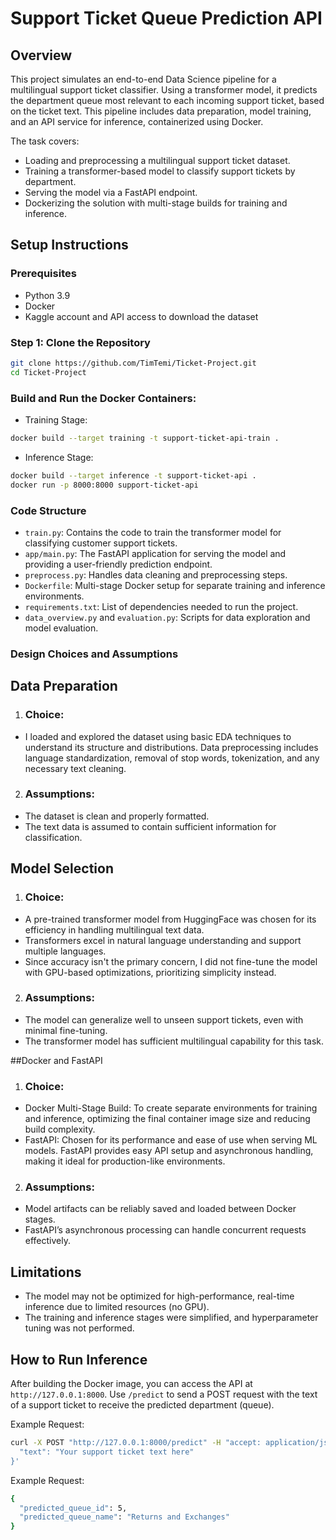 # Support Ticket Queue Prediction API

## Overview
This project simulates an end-to-end Data Science pipeline for a multilingual support ticket classifier. Using a transformer model, it predicts the department queue most relevant to each incoming support ticket, based on the ticket text. This pipeline includes data preparation, model training, and an API service for inference, containerized using Docker.

The task covers:
- Loading and preprocessing a multilingual support ticket dataset.
- Training a transformer-based model to classify support tickets by department.
- Serving the model via a FastAPI endpoint.
- Dockerizing the solution with multi-stage builds for training and inference.

## Setup Instructions

### Prerequisites
- Python 3.9
- Docker
- Kaggle account and API access to download the dataset

### Step 1: Clone the Repository
```bash
git clone https://github.com/TimTemi/Ticket-Project.git
cd Ticket-Project
```
### Build and Run the Docker Containers:
- Training Stage:
```bash
docker build --target training -t support-ticket-api-train .
```
- Inference Stage:
```bash
docker build --target inference -t support-ticket-api .
docker run -p 8000:8000 support-ticket-api
```
### Code Structure
- ```train.py```: Contains the code to train the transformer model for classifying customer support tickets.
- ```app/main.py```: The FastAPI application for serving the model and providing a user-friendly prediction endpoint.
- ```preprocess.py```: Handles data cleaning and preprocessing steps.
- ```Dockerfile```: Multi-stage Docker setup for separate training and inference environments.
- ```requirements.txt```: List of dependencies needed to run the project.
- ```data_overview.py``` and ```evaluation.py```: Scripts for data exploration and model evaluation.

### Design Choices and Assumptions
## Data Preparation
1. ### Choice:
- I loaded and explored the dataset using basic EDA techniques to understand its structure and distributions.
Data preprocessing includes language standardization, removal of stop words, tokenization, and any necessary text cleaning.
2. ### Assumptions:
- The dataset is clean and properly formatted.
- The text data is assumed to contain sufficient information for classification.

## Model Selection
1. ### Choice:
- A pre-trained transformer model from HuggingFace was chosen for its efficiency in handling multilingual text data.
- Transformers excel in natural language understanding and support multiple languages.
- Since accuracy isn't the primary concern, I did not fine-tune the model with GPU-based optimizations, prioritizing simplicity instead.
2. ### Assumptions:
- The model can generalize well to unseen support tickets, even with minimal fine-tuning.
- The transformer model has sufficient multilingual capability for this task.

##Docker and FastAPI

1. ### Choice:
- Docker Multi-Stage Build: To create separate environments for training and inference, optimizing the final container image size and reducing build complexity.
- FastAPI: Chosen for its performance and ease of use when serving ML models. FastAPI provides easy API setup and asynchronous handling, making it ideal for production-like environments.
2. ### Assumptions:
- Model artifacts can be reliably saved and loaded between Docker stages.
- FastAPI’s asynchronous processing can handle concurrent requests effectively.

## Limitations
- The model may not be optimized for high-performance, real-time inference due to limited resources (no GPU).
- The training and inference stages were simplified, and hyperparameter tuning was not performed.

## How to Run Inference

After building the Docker image, you can access the API at ```http://127.0.0.1:8000```. Use ```/predict``` to send a POST request with the text of a support ticket to receive the predicted department (queue).

Example Request:

```bash
curl -X POST "http://127.0.0.1:8000/predict" -H "accept: application/json" -d '{
  "text": "Your support ticket text here"
}'
```
Example Request:

```bash
{
  "predicted_queue_id": 5,
  "predicted_queue_name": "Returns and Exchanges"
}
```
